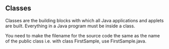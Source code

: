## Classes

Classes are the building blocks with which all Java applications and applets are built. Everything in a Java program must be inside a class.

You need to make the filename for the source code the same as the name of the public class i.e. with class FirstSample, use FirstSample.java.
